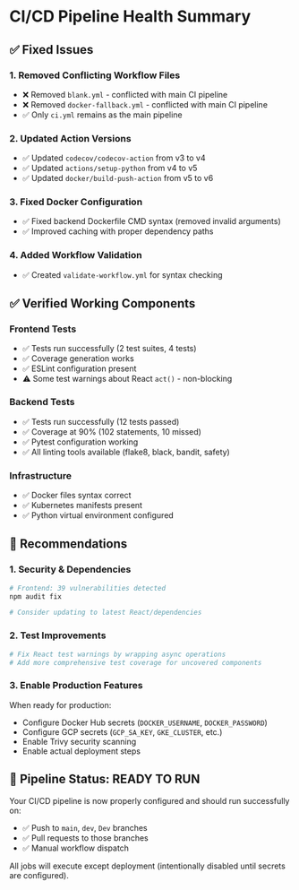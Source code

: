# CI/CD Pipeline Health Summary

## ✅ Fixed Issues

### 1. **Removed Conflicting Workflow Files**
- ❌ Removed `blank.yml` - conflicted with main CI pipeline
- ❌ Removed `docker-fallback.yml` - conflicted with main CI pipeline
- ✅ Only `ci.yml` remains as the main pipeline

### 2. **Updated Action Versions**
- ✅ Updated `codecov/codecov-action` from v3 to v4
- ✅ Updated `actions/setup-python` from v4 to v5
- ✅ Updated `docker/build-push-action` from v5 to v6

### 3. **Fixed Docker Configuration**
- ✅ Fixed backend Dockerfile CMD syntax (removed invalid arguments)
- ✅ Improved caching with proper dependency paths

### 4. **Added Workflow Validation**
- ✅ Created `validate-workflow.yml` for syntax checking

## ✅ Verified Working Components

### Frontend Tests
- ✅ Tests run successfully (2 test suites, 4 tests)
- ✅ Coverage generation works
- ✅ ESLint configuration present
- ⚠️ Some test warnings about React `act()` - non-blocking

### Backend Tests  
- ✅ Tests run successfully (12 tests passed)
- ✅ Coverage at 90% (102 statements, 10 missed)
- ✅ Pytest configuration working
- ✅ All linting tools available (flake8, black, bandit, safety)

### Infrastructure
- ✅ Docker files syntax correct
- ✅ Kubernetes manifests present
- ✅ Python virtual environment configured

## 🔧 Recommendations

### 1. **Security & Dependencies**
```bash
# Frontend: 39 vulnerabilities detected
npm audit fix

# Consider updating to latest React/dependencies
```

### 2. **Test Improvements**
```bash
# Fix React test warnings by wrapping async operations
# Add more comprehensive test coverage for uncovered components
```

### 3. **Enable Production Features**
When ready for production:
- Configure Docker Hub secrets (`DOCKER_USERNAME`, `DOCKER_PASSWORD`)
- Configure GCP secrets (`GCP_SA_KEY`, `GKE_CLUSTER`, etc.)
- Enable Trivy security scanning
- Enable actual deployment steps

## 🚀 Pipeline Status: READY TO RUN

Your CI/CD pipeline is now properly configured and should run successfully on:
- ✅ Push to `main`, `dev`, `Dev` branches
- ✅ Pull requests to those branches
- ✅ Manual workflow dispatch

All jobs will execute except deployment (intentionally disabled until secrets are configured).
